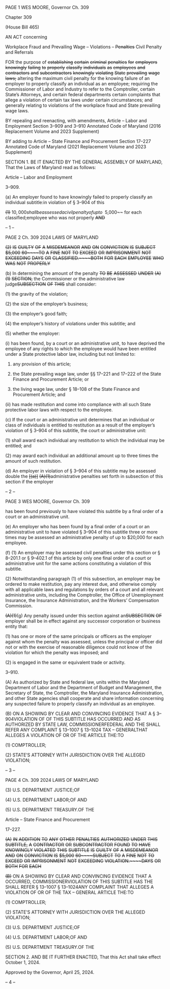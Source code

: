 PAGE 1
WES MOORE, Governor Ch. 309

Chapter 309

(House Bill 465)

AN ACT concerning

Workplace Fraud and Prevailing Wage – Violations – ~~Penalties~~ Civil Penalty
and Referrals

FOR the purpose of ~~establishing~~ ~~certain~~ ~~criminal~~ ~~penalties~~ ~~for~~ ~~employers~~ ~~knowingly~~ ~~failing~~
~~to~~ ~~properly~~ ~~classify~~ ~~individuals~~ ~~as~~ ~~employees~~ ~~and~~ ~~contractors~~ ~~and~~ ~~subcontractors~~
~~knowingly~~ ~~violating~~ ~~State~~ ~~prevailing~~ ~~wage~~ ~~laws;~~ altering the maximum civil penalty
for the knowing failure of an employer to properly classify an individual as an
employee; requiring the Commissioner of Labor and Industry to refer to the
Comptroller, certain State’s Attorneys, and certain federal departments certain
complaints that allege a violation of certain tax laws under certain circumstances;
and generally relating to violations of the workplace fraud and State prevailing wage
laws.

BY repealing and reenacting, with amendments,
Article – Labor and Employment
Section 3–909 and 3–910
Annotated Code of Maryland
(2016 Replacement Volume and 2023 Supplement)

BY adding to
Article – State Finance and Procurement
Section 17–227
Annotated Code of Maryland
(2021 Replacement Volume and 2023 Supplement)

SECTION 1. BE IT ENACTED BY THE GENERAL ASSEMBLY OF MARYLAND,
That the Laws of Maryland read as follows:

Article – Labor and Employment

3–909.

(a) An employer found to have knowingly failed to properly classify an individual
subtitle:in violation of § 3–904 of this

~~(1)~~ $10,000shall be assessed a civil penalty of up to ~~$5,000~~ for each
classified;employee who was not properly ~~AND~~

– 1 –

PAGE 2
Ch. 309 2024 LAWS OF MARYLAND

~~(2)~~ ~~IS~~ ~~GUILTY~~ ~~OF~~ ~~A~~ ~~MISDEMEANOR~~ ~~AND~~ ~~ON~~ ~~CONVICTION~~ ~~IS~~ ~~SUBJECT~~
~~$5,000~~ ~~60~~~~TO~~ ~~A~~ ~~FINE~~ ~~NOT~~ ~~TO~~ ~~EXCEED~~ ~~OR~~ ~~IMPRISONMENT~~ ~~NOT~~ ~~EXCEEDING~~ ~~DAYS~~ ~~OR~~
~~CLASSIFIED.~~~~BOTH~~ ~~FOR~~ ~~EACH~~ ~~EMPLOYEE~~ ~~WHO~~ ~~WAS~~ ~~NOT~~ ~~PROPERLY~~

(b) In determining the amount of the penalty ~~TO~~ ~~BE~~ ~~ASSESSED~~ ~~UNDER~~
~~(A)(1)~~ ~~SECTION,~~ the Commissioner or the administrative law judge~~SUBSECTION~~ ~~OF~~ ~~THIS~~
shall consider:

(1) the gravity of the violation;

(2) the size of the employer’s business;

(3) the employer’s good faith;

(4) the employer’s history of violations under this subtitle; and

(5) whether the employer:

(i) has been found, by a court or an administrative unit, to have
deprived the employee of any rights to which the employee would have been entitled under
a State protective labor law, including but not limited to:

1. any provision of this article;

2. the State prevailing wage law, under §§ 17–221 and
17–222 of the State Finance and Procurement Article; or

3. the living wage law, under § 18–108 of the State Finance
and Procurement Article; and

(ii) has made restitution and come into compliance with all such
State protective labor laws with respect to the employee.

(c) If the court or an administrative unit determines that an individual or class
of individuals is entitled to restitution as a result of the employer’s violation of § 3–904 of
this subtitle, the court or administrative unit:

(1) shall award each individual any restitution to which the individual may
be entitled; and

(2) may award each individual an additional amount up to three times the
amount of such restitution.

(d) An employer in violation of § 3–904 of this subtitle may be assessed double the
~~[(a)]~~ ~~(A)(1)~~administrative penalties set forth in subsection of this section if the employer

– 2 –

PAGE 3
WES MOORE, Governor Ch. 309

has been found previously to have violated this subtitle by a final order of a court or an
administrative unit.

(e) An employer who has been found by a final order of a court or an
administrative unit to have violated § 3–904 of this subtitle three or more times may be
assessed an administrative penalty of up to $20,000 for each employee.

(f) (1) An employer may be assessed civil penalties under this section or §
8–201.1 or § 9–402.1 of this article by only one final order of a court or administrative unit
for the same actions constituting a violation of this subtitle.

(2) Notwithstanding paragraph (1) of this subsection, an employer may be
ordered to make restitution, pay any interest due, and otherwise comply with all applicable
laws and regulations by orders of a court and all relevant administrative units, including
the Comptroller, the Office of Unemployment Insurance, the Insurance Administration,
and the Workers’ Compensation Commission.

~~(A)(1)~~(g) Any penalty issued under this section against an~~SUBSECTION~~ ~~OF~~
employer shall be in effect against any successor corporation or business entity that:

(1) has one or more of the same principals or officers as the employer
against whom the penalty was assessed, unless the principal or officer did not or with the
exercise of reasonable diligence could not know of the violation for which the penalty was
imposed; and

(2) is engaged in the same or equivalent trade or activity.

3–910.

(A) As authorized by State and federal law, units within the Maryland
Department of Labor and the Department of Budget and Management, the Secretary of
State, the Comptroller, the Maryland Insurance Administration, and other State agencies
shall cooperate and share information concerning any suspected failure to properly classify
an individual as an employee.

(B) ON A SHOWING BY CLEAR AND CONVINCING EVIDENCE THAT A
§ 3–904VIOLATION OF OF THIS SUBTITLE HAS OCCURRED AND AS AUTHORIZED BY
STATE LAW, COMMISSIONERFEDERAL AND THE SHALL REFER ANY COMPLAINT
§ 13–1007 § 13–1024 TAX – GENERALTHAT ALLEGES A VIOLATION OF OR OF THE
ARTICLE THE:TO

(1) COMPTROLLER;

(2) STATE’S ATTORNEY WITH JURISDICTION OVER THE ALLEGED
VIOLATION;

– 3 –

PAGE 4
Ch. 309 2024 LAWS OF MARYLAND

(3) U.S. DEPARTMENT JUSTICE;OF

(4) U.S. DEPARTMENT LABOR;OF AND

(5) U.S. DEPARTMENT TREASURY.OF THE

Article – State Finance and Procurement

17–227.

~~(A)~~ ~~IN~~ ~~ADDITION~~ ~~TO~~ ~~ANY~~ ~~OTHER~~ ~~PENALTIES~~ ~~AUTHORIZED~~ ~~UNDER~~ ~~THIS~~
~~SUBTITLE,~~ ~~A~~ ~~CONTRACTOR~~ ~~OR~~ ~~SUBCONTRACTOR~~ ~~FOUND~~ ~~TO~~ ~~HAVE~~ ~~KNOWINGLY~~
~~VIOLATED~~ ~~THIS~~ ~~SUBTITLE~~ ~~IS~~ ~~GUILTY~~ ~~OF~~ ~~A~~ ~~MISDEMEANOR~~ ~~AND~~ ~~ON~~ ~~CONVICTION~~ ~~IS~~
~~$5,000~~ ~~60~~~~SUBJECT~~ ~~TO~~ ~~A~~ ~~FINE~~ ~~NOT~~ ~~TO~~ ~~EXCEED~~ ~~OR~~ ~~IMPRISONMENT~~ ~~NOT~~ ~~EXCEEDING~~
~~VIOLATION.~~~~DAYS~~ ~~OR~~ ~~BOTH~~ ~~FOR~~ ~~EACH~~

~~(B)~~ ON A SHOWING BY CLEAR AND CONVINCING EVIDENCE THAT A
OCCURRED, COMMISSIONERVIOLATION OF THIS SUBTITLE HAS THE SHALL REFER
§ 13–1007 § 13–1024ANY COMPLAINT THAT ALLEGES A VIOLATION OF OR OF THE
TAX – GENERAL ARTICLE THE:TO

(1) COMPTROLLER;

(2) STATE’S ATTORNEY WITH JURISDICTION OVER THE ALLEGED
VIOLATION;

(3) U.S. DEPARTMENT JUSTICE;OF

(4) U.S. DEPARTMENT LABOR;OF AND

(5) U.S. DEPARTMENT TREASURY.OF THE

SECTION 2. AND BE IT FURTHER ENACTED, That this Act shall take effect
October 1, 2024.

Approved by the Governor, April 25, 2024.

– 4 –